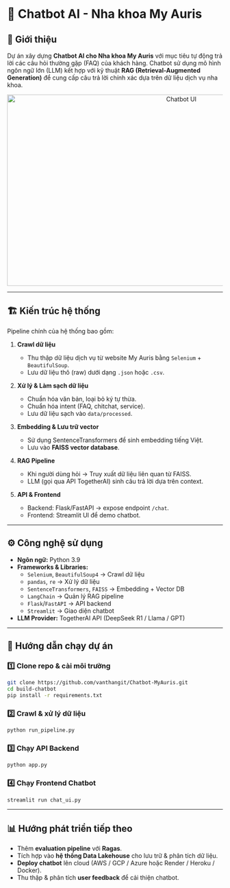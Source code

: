 # 🤖 Chatbot AI - Nha khoa My Auris

## 📌 Giới thiệu
Dự án xây dựng **Chatbot AI cho Nha khoa My Auris** với mục tiêu tự động trả lời các câu hỏi thường gặp (FAQ) của khách hàng. Chatbot sử dụng mô hình ngôn ngữ lớn (LLM) kết hợp với kỹ thuật **RAG (Retrieval-Augmented Generation)** để cung cấp câu trả lời chính xác dựa trên dữ liệu dịch vụ nha khoa.

<p align="center">
  <img width="798" height="446" alt="Chatbot UI" src="https://github.com/user-attachments/assets/37a60ba4-eb2c-4817-982a-1e42df657559" />
</p>

---

## 🏗️ Kiến trúc hệ thống
Pipeline chính của hệ thống bao gồm:

1. **Crawl dữ liệu**  
   - Thu thập dữ liệu dịch vụ từ website My Auris bằng `Selenium` + `BeautifulSoup`.
   - Lưu dữ liệu thô (raw) dưới dạng `.json` hoặc `.csv`.

2. **Xử lý & Làm sạch dữ liệu**  
   - Chuẩn hóa văn bản, loại bỏ ký tự thừa.
   - Chuẩn hóa intent (FAQ, chitchat, service).
   - Lưu dữ liệu sạch vào `data/processed`.

3. **Embedding & Lưu trữ vector**  
   - Sử dụng SentenceTransformers để sinh embedding tiếng Việt.
   - Lưu vào **FAISS vector database**.

4. **RAG Pipeline**  
   - Khi người dùng hỏi → Truy xuất dữ liệu liên quan từ FAISS.  
   - LLM (gọi qua API TogetherAI) sinh câu trả lời dựa trên context.  

5. **API & Frontend**  
   - Backend: Flask/FastAPI → expose endpoint `/chat`.  
   - Frontend: Streamlit UI để demo chatbot.  

---

## ⚙️ Công nghệ sử dụng
- **Ngôn ngữ:** Python 3.9
- **Frameworks & Libraries:**
  - `Selenium`, `BeautifulSoup4` → Crawl dữ liệu
  - `pandas`, `re` → Xử lý dữ liệu
  - `SentenceTransformers`, `FAISS` → Embedding + Vector DB
  - `LangChain` → Quản lý RAG pipeline
  - `Flask`/`FastAPI` → API backend
  - `Streamlit` → Giao diện chatbot
- **LLM Provider:** TogetherAI API (DeepSeek R1 / Llama / GPT)

---

## 🚀 Hướng dẫn chạy dự án

### 1️⃣ Clone repo & cài môi trường
```bash
git clone https://github.com/vanthangit/Chatbot-MyAuris.git
cd build-chatbot
pip install -r requirements.txt
```

### 2️⃣ Crawl & xử lý dữ liệu
```bash
python run_pipeline.py
```

### 3️⃣ Chạy API Backend
```bash
python app.py
```

### 4️⃣ Chạy Frontend Chatbot
```bash
streamlit run chat_ui.py
```
---

## 📊 Hướng phát triển tiếp theo

- Thêm **evaluation pipeline** với **Ragas**.  
- Tích hợp vào **hệ thống Data Lakehouse** cho lưu trữ & phân tích dữ liệu.  
- **Deploy chatbot** lên cloud (AWS / GCP / Azure hoặc Render / Heroku / Docker).  
- Thu thập & phân tích **user feedback** để cải thiện chatbot.  
